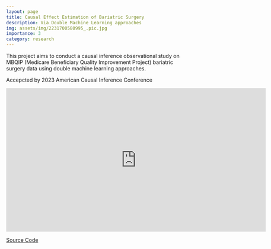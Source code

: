 ```yaml
---
layout: page
title: Causal Effect Estimation of Bariatric Surgery
description: Via Double Machine Learning approaches
img: assets/img/2231700580995_.pic.jpg
importance: 3
category: research
---
```

This project aims to conduct a causal inference  observational study on MBQIP (Medicare Beneficiary Quality Improvement Project) bariatric surgery data using double machine learning approaches.

Accepcted by 2023 American Causal Inference Conference

<iframe src="https://jiawei-zhang.top/assets/pdf/ACIC_2023_poster.pdf" width="700" height="388" style="border: none;">Your browser does not support PDFs. Download the PDF to view it: <a href="https://jiawei-zhang.top/assets/pdf/ACIC_2023_poster.pdf">Download PDF</a>.</iframe>

[Source Code](https://github.com/jiawei-zhang-a/SCI)